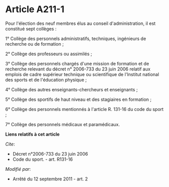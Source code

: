 # Article A211-1

Pour l'élection des neuf membres élus au conseil d'administration, il est constitué sept collèges : 

1° Collège des personnels administratifs, techniques, ingénieurs de recherche ou de formation ; 

2° Collège des professeurs ou assimilés ; 

3° Collège des personnels chargés d'une mission de formation et de recherche relevant du décret n° 2006-733 du 23 juin 2006
relatif aux emplois de cadre supérieur technique ou scientifique de l'Institut national des sports et de l'éducation
physique ; 

4° Collège des autres enseignants-chercheurs et enseignants ; 

5° Collège des sportifs de haut niveau et des stagiaires en formation ; 

6° Collège des personnels mentionnés à l'article R. 131-16 du code du sport ; 

7° Collège des personnels médicaux et paramédicaux.

**Liens relatifs à cet article**

_Cite_:

  - Décret n°2006-733 du 23 juin 2006
  - Code du sport. - art. R131-16

_Modifié par_:

  - Arrêté du 12 septembre 2011 - art. 2
